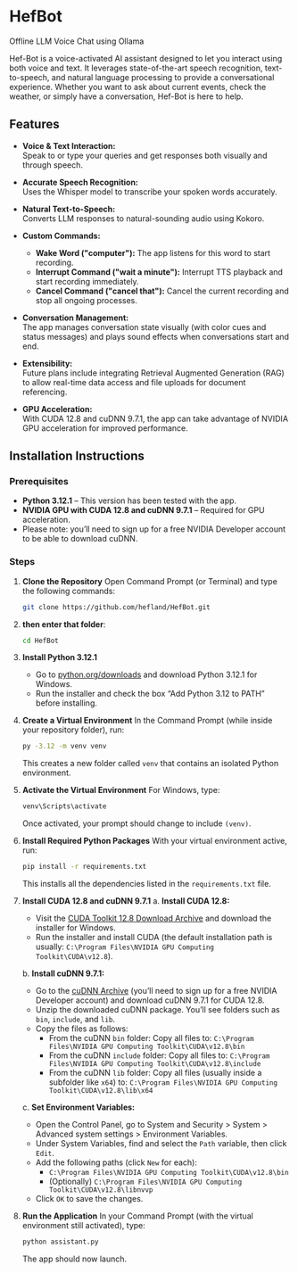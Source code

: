 # HefBot
Offline LLM Voice Chat using Ollama

Hef-Bot is a voice-activated AI assistant designed to let you interact using both voice and text. It leverages state-of-the-art speech recognition, text-to-speech, and natural language processing to provide a conversational experience. Whether you want to ask about current events, check the weather, or simply have a conversation, Hef-Bot is here to help.

## Features

- **Voice & Text Interaction:**  
  Speak to or type your queries and get responses both visually and through speech.

- **Accurate Speech Recognition:**  
  Uses the Whisper model to transcribe your spoken words accurately.

- **Natural Text-to-Speech:**  
  Converts LLM responses to natural-sounding audio using Kokoro.

- **Custom Commands:**  
  - **Wake Word ("computer"):** The app listens for this word to start recording.
  - **Interrupt Command ("wait a minute"):** Interrupt TTS playback and start recording immediately.
  - **Cancel Command ("cancel that"):** Cancel the current recording and stop all ongoing processes.

- **Conversation Management:**  
  The app manages conversation state visually (with color cues and status messages) and plays sound effects when conversations start and end.

- **Extensibility:**  
  Future plans include integrating Retrieval Augmented Generation (RAG) to allow real-time data access and file uploads for document referencing.

- **GPU Acceleration:**  
  With CUDA 12.8 and cuDNN 9.7.1, the app can take advantage of NVIDIA GPU acceleration for improved performance.

## Installation Instructions

### Prerequisites

- **Python 3.12.1** – This version has been tested with the app.
- **NVIDIA GPU with CUDA 12.8 and cuDNN 9.7.1** – Required for GPU acceleration.
- Please note: you’ll need to sign up for a free NVIDIA Developer account to be able to download cuDNN.

### Steps

1. **Clone the Repository**
   Open Command Prompt (or Terminal) and type the following commands:
   ```bash
   git clone https://github.com/hefland/HefBot.git
   ```
2. **then enter that folder**:
   ```bash
   cd HefBot
   ```

3. **Install Python 3.12.1**
   - Go to [python.org/downloads](https://www.python.org/downloads) and download Python 3.12.1 for Windows.
   - Run the installer and check the box “Add Python 3.12 to PATH” before installing.

4. **Create a Virtual Environment**
   In the Command Prompt (while inside your repository folder), run:
   ```bash
   py -3.12 -m venv venv
   ```
   This creates a new folder called `venv` that contains an isolated Python environment.

5. **Activate the Virtual Environment**
   For Windows, type:
   ```bash
   venv\Scripts\activate
   ```
   Once activated, your prompt should change to include `(venv)`.

6. **Install Required Python Packages**
   With your virtual environment active, run:
   ```bash
   pip install -r requirements.txt
   ```
   This installs all the dependencies listed in the `requirements.txt` file.

7. **Install CUDA 12.8 and cuDNN 9.7.1**
   a. **Install CUDA 12.8:**
      - Visit the [CUDA Toolkit 12.8 Download Archive](https://developer.nvidia.com/cuda-toolkit-archive) and download the installer for Windows.
      - Run the installer and install CUDA (the default installation path is usually: `C:\Program Files\NVIDIA GPU Computing Toolkit\CUDA\v12.8`).

   b. **Install cuDNN 9.7.1:**
      - Go to the [cuDNN Archive](https://developer.nvidia.com/rdp/cudnn-archive) (you’ll need to sign up for a free NVIDIA Developer account) and download cuDNN 9.7.1 for CUDA 12.8.
      - Unzip the downloaded cuDNN package. You’ll see folders such as `bin`, `include`, and `lib`.
      - Copy the files as follows:
        - From the cuDNN `bin` folder: Copy all files to: `C:\Program Files\NVIDIA GPU Computing Toolkit\CUDA\v12.8\bin`
        - From the cuDNN `include` folder: Copy all files to: `C:\Program Files\NVIDIA GPU Computing Toolkit\CUDA\v12.8\include`
        - From the cuDNN `lib` folder: Copy all files (usually inside a subfolder like `x64`) to: `C:\Program Files\NVIDIA GPU Computing Toolkit\CUDA\v12.8\lib\x64`

   c. **Set Environment Variables:**
      - Open the Control Panel, go to System and Security > System > Advanced system settings > Environment Variables.
      - Under System Variables, find and select the `Path` variable, then click `Edit`.
      - Add the following paths (click `New` for each):
        - `C:\Program Files\NVIDIA GPU Computing Toolkit\CUDA\v12.8\bin`
        - (Optionally) `C:\Program Files\NVIDIA GPU Computing Toolkit\CUDA\v12.8\libnvvp`
      - Click `OK` to save the changes.

8. **Run the Application**
   In your Command Prompt (with the virtual environment still activated), type:
   ```bash
   python assistant.py
   ```
   The app should now launch.
